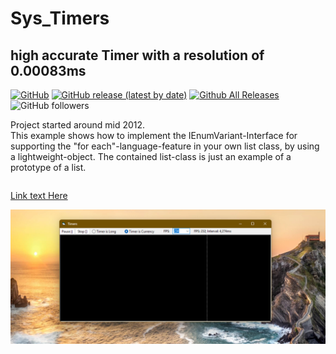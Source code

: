 # Sys_Timers  
## high accurate Timer with a resolution of 0.00083ms  
  
[![GitHub](https://img.shields.io/github/license/OlimilO1402/Sys_Timers?style=plastic)](https://github.com/OlimilO1402/Sys_Timers/blob/master/LICENSE) 
[![GitHub release (latest by date)](https://img.shields.io/github/v/release/OlimilO1402/Sys_Timers?style=plastic)](https://github.com/OlimilO1402/Sys_Timers/releases/latest)
[![Github All Releases](https://img.shields.io/github/downloads/OlimilO1402/Sys_Timers/total.svg)](https://github.com/OlimilO1402/Sys_Timers/releases/download/v1.0.0/Timers_v2025.4.8.zip)
![GitHub followers](https://img.shields.io/github/followers/OlimilO1402?style=social)


Project started around mid 2012.  
This example shows how to implement the IEnumVariant-Interface for supporting the "for each"-language-feature in your own list class, by using a lightweight-object. The contained list-class is just an example of a prototype of a list.  

```vba

```

[Link text Here](https://link-url-here.org) 

![Timers Image](Resources/Timers.png "Timers Image")